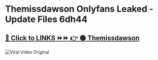
 # Themissdawson Onlyfans Leaked - Update Files 6dh44

## <h2><a href="https://clipsfans.com/Themissdawson&ref=git">🔗 Click to LINKS ⏩⏩ 👉 🟢 Themissdawson </a></h2>

<a href="https://clipsfans.com/Themissdawson&ref=git" rel="nofollow" data-target="animated-image.originalLink"><img src="https://i.ibb.co.com/xMMVF88/686577567.gif" alt="Viral Video Original" style="max-width: 100%; display: inline-block;" data-target="animated-image.originalImage"></a>

